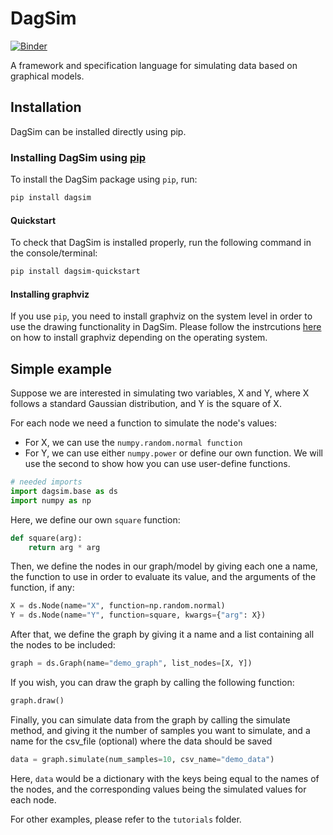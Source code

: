 # DagSim

[![Binder](https://mybinder.org/badge_logo.svg)](https://mybinder.org/v2/gh/uio-bmi/dagsim/binder_check?filepath=hello_world.ipynb)

A framework and specification language for simulating data based on graphical models.

## Installation
DagSim can be installed directly using pip.

### Installing DagSim using [pip](https://pypi.org/project/dagsim/)
To install the DagSim package using `pip`, run:

```bash
pip install dagsim
```
#### Quickstart
To check that DagSim is installed properly, run the following command in the console/terminal:
```bash
pip install dagsim-quickstart
```

#### Installing graphviz
If you use `pip`, you need to install graphviz on the system level in order to use the drawing functionality in DagSim. Please follow the instrcutions [here](https://graphviz.org/download/) on how to install graphviz depending on the 
operating system.


[//]: # (### Installing DagSim using conda)

[//]: # (To install the DagSim package using `conda`, run:)

[//]: # (```bash)

[//]: # (conda install dagsim)

[//]: # (```)

[//]: # (With `conda`, graphviz is automatically installed, both, as a python package and at the system level.)

## Simple example
Suppose we are interested in simulating two variables, X and Y, where X follows a standard Gaussian distribution, and Y 
is the square of X.

For each node we need a function to simulate the node's values:

- For X, we can use the `numpy.random.normal function`
- For Y, we can use either `numpy.power` or define our own function. We will use the second to show how you can use user-define functions.

```python
# needed imports
import dagsim.base as ds
import numpy as np
```

Here, we define our own `square` function:
```python
def square(arg):
    return arg * arg
```

Then, we define the nodes in our graph/model by giving each one a name, the function to use in order to evaluate its value, and the arguments of the function, if any:

```python
X = ds.Node(name="X", function=np.random.normal)
Y = ds.Node(name="Y", function=square, kwargs={"arg": X})
```

After that, we define the graph by giving it a name and a list containing all the nodes to be included:
```python
graph = ds.Graph(name="demo_graph", list_nodes=[X, Y])
```

If you wish, you can draw the graph by calling the following function:
```python
graph.draw()
```

Finally, you can simulate data from the graph by calling the simulate method, and giving it the number of samples you want to simulate, and a name for the csv_file (optional) where the data should be saved
```python
data = graph.simulate(num_samples=10, csv_name="demo_data")
```

Here, `data` would be a dictionary with the keys being equal to the names of the nodes, and the corresponding values being the simulated values for each node.

For other examples, please refer to the `tutorials` folder.